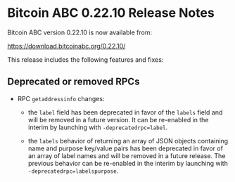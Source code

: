 # Bitcoin ABC 0.22.10 Release Notes

Bitcoin ABC version 0.22.10 is now available from:

  <https://download.bitcoinabc.org/0.22.10/>

This release includes the following features and fixes:

Deprecated or removed RPCs
--------------------------

- RPC `getaddressinfo` changes:

  - the `label` field has been deprecated in favor of the `labels` field and
    will be removed in a future version. It can be re-enabled in the interim by launching
    with `-deprecatedrpc=label`.

  - the `labels` behavior of returning an array of JSON objects containing name
    and purpose key/value pairs has been deprecated in favor of an array of
    label names and will be removed in a future release. The previous behavior can be
    re-enabled in the interim by launching with `-deprecatedrpc=labelspurpose`.
